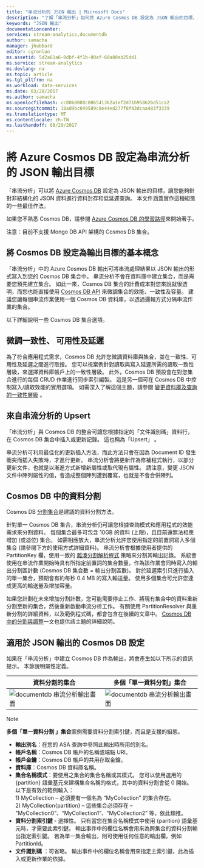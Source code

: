 ```yaml
---
title: "串流分析的 JSON 輸出 | Microsoft Docs"
description: "了解「串流分析」如何將 Azure Cosmos DB 設定為 JSON 輸出的目標，以針對非結構化 JSON 資料進行資料封存和低延遲查詢。"
keywords: "JSON 輸出"
documentationcenter: 
services: stream-analytics,documentdb
author: samacha
manager: jhubbard
editor: cgronlun
ms.assetid: 5d2a61a6-0dbf-4f1b-80af-60a80eb25dd1
ms.service: stream-analytics
ms.devlang: na
ms.topic: article
ms.tgt_pltfrm: na
ms.workload: data-services
ms.date: 03/28/2017
ms.author: samacha
ms.openlocfilehash: cc80b0080c806541362a1ef2d71b95862bd51ca2
ms.sourcegitcommit: 18ad9bc049589c8e44ed277f8f43dcaa483f3339
ms.translationtype: MT
ms.contentlocale: zh-TW
ms.lasthandoff: 08/29/2017
---
```

# <a name="target-azure-cosmos-db-for-json-output-from-stream-analytics"></a>將 Azure Cosmos DB 設定為串流分析的 JSON 輸出目標
「串流分析」可以將 [Azure Cosmos DB](https://azure.microsoft.com/services/documentdb/) 設定為 JSON 輸出的目標，讓您能夠針對非結構化的 JSON 資料進行資料封存和低延遲查詢。 本文件涵蓋實作這種組態的一些最佳作法。

如果您不熟悉 Cosmos DB，請參閱 [Azure Cosmos DB 的學習路徑](https://azure.microsoft.com/documentation/learning-paths/documentdb/)來開始著手。 

注意：目前不支援 Mongo DB API 架構的 Cosmos DB 集合。 

## <a name="basics-of-cosmos-db-as-an-output-target"></a>將 Cosmos DB 設定為輸出目標的基本概念
「串流分析」中的 Azure Cosmos DB 輸出可將串流處理結果以 JSON 輸出的形式寫入到您的 Cosmos DB 集合中。 串流分析不會在資料庫中建立集合，而是需要您預先建立集合。 如此一來，Cosmos DB 集合的計費成本對您來說就很透明，而您也能直接使用 [Cosmos DB API](https://msdn.microsoft.com/library/azure/dn781481.aspx) 來微調集合的效能、一致性及容量。 建議您讓每個串流作業使用一個 Cosmos DB 資料庫，以透過邏輯方式分隔串流作業的集合。

以下詳細說明一些 Cosmos DB 集合選項。

## <a name="tune-consistency-availability-and-latency"></a>微調一致性、 可用性及延遲
為了符合應用程式需求，Cosmos DB 允許您微調資料庫與集合，並在一致性、可用性及延遲之間進行取捨。 您可以視案例針對讀取與寫入延遲所需的讀取一致性層級，來選擇資料庫帳戶上的一致性層級。 此外，Cosmos DB 預設會在對您集合進行的每個 CRUD 作業進行同步索引編製。 這是另一個可在 Cosmos DB 中控制寫入/讀取效能的實用選項。 如需深入了解這個主題，請參閱 [變更資料庫及查詢的一致性層級](../documentdb/documentdb-consistency-levels.md) 。

## <a name="upserts-from-stream-analytics"></a>來自串流分析的 Upsert
「串流分析」與 Cosmos DB 的整合可讓您根據指定的「文件識別碼」資料行，在 Cosmos DB 集合中插入或更新記錄。 這也稱為「Upsert」 。

串流分析可利用最佳化的更新插入方法，而此方法只會在因為 Document ID 發生衝突而插入失敗時，才進行更新。 串流分析會將更新作為修補程式執行，以部分更新文件，也就是以漸進方式新增新屬性或取代現有屬性。 請注意，變更 JSON 文件中陣列屬性的值，會造成整個陣列遭到覆寫，也就是不會合併陣列。

## <a name="data-partitioning-in-cosmos-db"></a>Cosmos DB 中的資料分割
Cosmos DB [分割集合](../cosmos-db/partition-data.md)是建議的資料分割方法。 

針對單一 Cosmos DB 集合，串流分析仍可讓您根據查詢模式和應用程式的效能需求來分割資料。 每個集合最多可包含 10GB 的資料 (上限)，且目前還無法相應增加 (或溢位) 集合。 如需相應放大，串流分析允許您使用指定的前置詞寫入多個集合 (請參閱下方的使用方式詳細資料)。 串流分析會根據使用者提供的 PartitionKey 欄，使用一致的 [雜湊分割解析程式](https://msdn.microsoft.com/library/azure/microsoft.azure.documents.partitioning.hashpartitionresolver.aspx) 策略來分割其輸出記錄。 系統會使用在串流作業開始時具有所指定前置詞的集合數量，作為該作業會同時寫入的輸出分割區計數 (Cosmos DB 集合數 = 輸出分割區數)。 對於延遲索引只進行插入的單一集合，預期會有約每秒 0.4 MB 的寫入輸送量。 使用多個集合可允許您達成更高的輸送量及增加容量。

如果您計劃在未來增加分割計數，您可能需要停止工作、將現有集合中的資料重新分割至新的集合，然後重新啟動串流分析工作。 有關使用 PartitionResolver 與重新分割的詳細資料，以及範例程式碼，都會包含在後續的文章中。 [Cosmos DB 中的分割與調整](../documentdb/documentdb-partition-data.md)一文也提供該主題的詳細說明。

## <a name="cosmos-db-settings-for-json-output"></a>適用於 JSON 輸出的 Cosmos DB 設定
如果在「串流分析」中建立 Cosmos DB 作為輸出，將會產生如以下所示的資訊提示。 本節說明屬性定義。

資料分割的集合 | 多個「單一資料分割」集合
---|---
![documentdb 串流分析輸出畫面](media/stream-analytics-documentdb-output/stream-analytics-documentdb-output-1.png) |  ![documentdb 串流分析輸出畫面](media/stream-analytics-documentdb-output/stream-analytics-documentdb-output-2.png)


  
> [!NOTE]
> **多個「單一資料分割 」集合**案例需要資料分割索引鍵，而且是支援的組態。 

* **輸出別名**：在您的 ASA 查詢中參照此輸出時所用的別名。  
* **帳戶名稱**：Cosmos DB 帳戶的名稱或端點 URI。  
* **帳戶金鑰**：Cosmos DB 帳戶的共用存取金鑰。  
* **資料庫**：Cosmos DB 資料庫名稱。  
* **集合名稱模式**：要使用之集合的集合名稱或其模式。 您可以使用選用的 {partition} 語彙基元來建構集合名稱的格式，其中的資料分割會從 0 開始。 以下是有效的範例輸入：  
  1\) MyCollection – 必須要有一個名為 “MyCollection” 的集合存在。  
  2\) MyCollection{partition} – 這些集合必須存在 – "MyCollection0”、“MyCollection1”、“MyCollection2” 等，依此類推。  
* **資料分割索引鍵** - 選擇性。 只有當您在集合名稱模式中使用 {parition} 語彙基元時，才需要此索引鍵。 輸出事件中的欄位名稱會用來為跨集合的資料分割輸出指定索引鍵。 若為單一集合輸出，則可使用任何任意的輸出欄，例如 PartitionId。  
* **文件識別碼** ：可省略。 輸出事件中的欄位名稱會用來指定主索引鍵，此為插入或更新作業的依據。  
